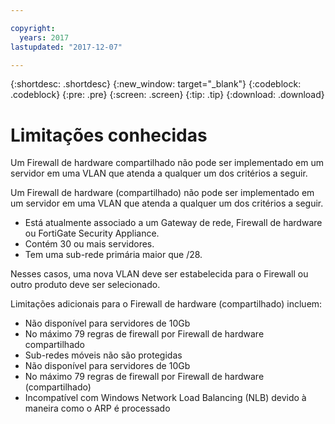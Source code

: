 ```yaml
---

copyright:
  years: 2017
lastupdated: "2017-12-07"

---
```


{:shortdesc: .shortdesc}
{:new_window: target="_blank"}
{:codeblock: .codeblock}
{:pre: .pre}
{:screen: .screen}
{:tip: .tip}
{:download: .download}

# Limitações conhecidas

Um Firewall de hardware compartilhado não pode ser implementado em um servidor em uma VLAN que atenda a qualquer um dos critérios a seguir. 

Um Firewall de hardware (compartilhado) não pode ser implementado em um servidor em
uma VLAN que atenda a qualquer um dos critérios a seguir. 

* Está atualmente associado a um Gateway de rede, Firewall de hardware ou FortiGate Security Appliance.
* Contém 30 ou mais servidores.
* Tem uma sub-rede primária maior que /28.

Nesses casos, uma nova VLAN deve ser estabelecida para o Firewall ou outro produto deve ser selecionado.

Limitações adicionais para o Firewall de hardware (compartilhado) incluem: 

* Não disponível para servidores de 10Gb
* No máximo 79 regras de firewall por Firewall de hardware compartilhado
* Sub-redes móveis não são protegidas
* Não disponível para servidores de 10Gb
* No máximo 79 regras de firewall por Firewall de hardware (compartilhado)
* Incompatível com Windows Network Load Balancing (NLB) devido à maneira como o
ARP é processado
